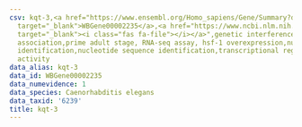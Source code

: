 ```yaml
---
csv: kqt-3,<a href="https://www.ensembl.org/Homo_sapiens/Gene/Summary?db=core;g=WBGene00002235"
  target="_blank">WBGene00002235</a>,<a href="https://www.ncbi.nlm.nih.gov/pubmed/30894454"
  target="_blank"><i class="fas fa-file"></i></a>",genetic interference,functional
  association,prime adult stage, RNA-seq assay, hsf-1 overexpression,nucleotide sequence
  identification,nucleotide sequence identification,transcriptional regulation,up-regulates
  activity
data_alias: kqt-3
data_id: WBGene00002235
data_numevidence: 1
data_species: Caenorhabditis elegans
data_taxid: '6239'
title: kqt-3
---
```

